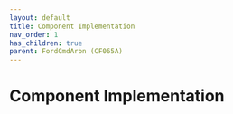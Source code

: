 ```yaml
---
layout: default
title: Component Implementation
nav_order: 1
has_children: true
parent: FordCmdArbn (CF065A)
---
```

# Component Implementation
